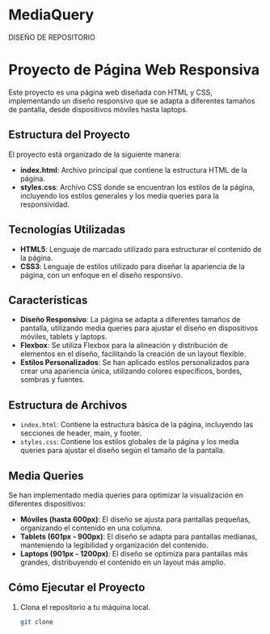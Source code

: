 # MediaQuery
DISEÑO DE REPOSITORIO
# Proyecto de Página Web Responsiva

Este proyecto es una página web diseñada con HTML y CSS, implementando un diseño responsivo que se adapta a diferentes tamaños de pantalla, desde dispositivos móviles hasta laptops.

## Estructura del Proyecto

El proyecto está organizado de la siguiente manera:

- **index.html**: Archivo principal que contiene la estructura HTML de la página.
- **styles.css**: Archivo CSS donde se encuentran los estilos de la página, incluyendo los estilos generales y los media queries para la responsividad.

## Tecnologías Utilizadas

- **HTML5**: Lenguaje de marcado utilizado para estructurar el contenido de la página.
- **CSS3**: Lenguaje de estilos utilizado para diseñar la apariencia de la página, con un enfoque en el diseño responsivo.

## Características

- **Diseño Responsivo**: La página se adapta a diferentes tamaños de pantalla, utilizando media queries para ajustar el diseño en dispositivos móviles, tablets y laptops.
- **Flexbox**: Se utiliza Flexbox para la alineación y distribución de elementos en el diseño, facilitando la creación de un layout flexible.
- **Estilos Personalizados**: Se han aplicado estilos personalizados para crear una apariencia única, utilizando colores específicos, bordes, sombras y fuentes.

## Estructura de Archivos

- `index.html`: Contiene la estructura básica de la página, incluyendo las secciones de header, main, y footer.
- `styles.css`: Contiene los estilos globales de la página y los media queries para ajustar el diseño según el tamaño de la pantalla.

## Media Queries

Se han implementado media queries para optimizar la visualización en diferentes dispositivos:

- **Móviles (hasta 600px)**: El diseño se ajusta para pantallas pequeñas, organizando el contenido en una columna.
- **Tablets (601px - 900px)**: El diseño se adapta para pantallas medianas, manteniendo la legibilidad y organización del contenido.
- **Laptops (901px - 1200px)**: El diseño se optimiza para pantallas más grandes, distribuyendo el contenido en un layout más amplio.

## Cómo Ejecutar el Proyecto

1. Clona el repositorio a tu máquina local.
   ```bash
   git clone 
